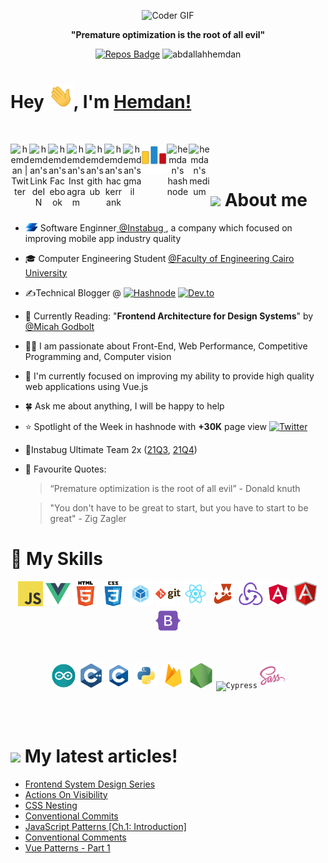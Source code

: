 <p align="center">

  <img src="https://media.giphy.com/media/SWoSkN6DxTszqIKEqv/giphy.gif" alt="Coder GIF" width="500" height="400">
  
</p>

<div align="center">

**"Premature optimization is the root of all evil"**

<!--[![Years Badge](https://badges.pufler.dev/years/AbdallahHemdan)](https://badges.pufler.dev)-->
<!-- [![Most Active GitHub User Rank](https://en4ykswhoyisq3x.m.pipedream.net)](https://commits.top/egypt.html) -->
[![Repos Badge](https://badges.pufler.dev/repos/AbdallahHemdan)](https://badges.pufler.dev)
<img src="https://komarev.com/ghpvc/?username=abdallahhemdan&label=Profile%20views&color=0e75b6&style=flat" alt="abdallahhemdan" />


</div>

# Hey <img src="https://github.com/AbdallahHemdan/AbdallahHemdan/blob/master/wave.gif" width="40px">, I'm [Hemdan!](https://www.linkedin.com/in/abdallah-a-hemdan/) 

<br/>

<div align="center">

<a href="https://twitter.com/AbdallahHemda17"><img align="left" alt="hemdan | Twitter" width="30px" src="https://cdn-icons-png.flaticon.com/512/733/733579.png" draggable="false" /></a>

<a href="https://www.linkedin.com/in/abdallah-a-hemdan/"><img align="left" alt="hemdan's LinkdeIN" width="30px" src="https://cdn-icons-png.flaticon.com/512/174/174857.png" draggable="false" /></a>

<a href="https://www.facebook.com/AbdallahHemdan99">
  <img align="left" alt="hemdan's Facebook" width="30px" src="https://cdn-icons-png.flaticon.com/512/733/733547.png" draggable="false" />
</a>

<a href="https://www.instagram.com/abdallah__hemdan/">
  <img align="left" alt="hemdan's Instagram" width="30px" src="https://cdn-icons-png.flaticon.com/512/2111/2111463.png" draggable="false" /></a>
  
<a href="https://github.com/AbdallahHemdan">
  <img align="left" alt="hemdan's github" width="30px" src="https://cdn-icons-png.flaticon.com/512/733/733609.png" />
</a>
<a href="https://www.hackerrank.com/Hemdan?hr_r=1">
  <img align="left" alt="hemdan's hackerrank" width="30px" src="https://assets.brandfolder.com/y9ol94wb/v/331198/view@2x.png?v=1591971279" draggable="false" />
</a>
<a href="mailto:abdallah.ahmed.hemdan@gmail.com">
  <img align="left" alt="hemdan's gmail" width="30px" src="https://cdn-icons-png.flaticon.com/512/281/281769.png" draggable="false" />
</a>


<a href="https://codeforces.com/profile/AbdallahHemdan">
  <img align="left" alt="hemdan's codeforces" width="40px" src="https://github.com/AbdallahHemdan/AbdallahHemdan/blob/master/codeforces.png" draggable="false" />
</a>



<a href="https://hemdan.hashnode.dev/">
  <img align="left" alt="hemdan's hashnode" width="35px" src="https://seeklogo.com/images/H/hashnode-logo-B114767E70-seeklogo.com.png" draggable="false" />
</a>


<a href="https://a-hemdan.medium.com">
  <img align="left" alt="hemdan's medium" width="35px" src="https://cdn.iconscout.com/icon/free/png-512/medium-47-433328.png" draggable="false" />
</a>

</div>

<br />
<br />

# <img src="https://media.giphy.com/media/VgCDAzcKvsR6OM0uWg/giphy.gif" width="50" draggable="false" > About me

- <img src="https://github.com/AbdallahHemdan/AbdallahHemdan/blob/master/Instabug-Logomark_color.png" width="20" draggable="false"> Software Enginner<a href="https://instabug.com/"> @Instabug </a>, a company which focused on improving mobile app industry quality

- 🎓 Computer Engineering Student  <a href="http://eng.cu.edu.eg/ar/">@Faculty of Engineering Cairo University</a>

- ✍️Technical Blogger @ <a href="https://hashnode.com/@Hemdan" target="_blank"><img alt="Hashnode" src="https://img.shields.io/badge/-Hashnode-2962FF?logo=hashnode&style=flat-square" /></a>
</a><a href="https://a-hemdan.medium.com" target="_blank"><img alt="Dev.to" src="https://img.shields.io/badge/-Medium-0A0A0A?&style=flat-square&logo=medium&logoColor=white" /></a>

- 📖 Currently Reading: "**Frontend Architecture for Design Systems**" by [@Micah Godbolt](https://www.micahgodbolt.com/)

- 🏃‍♂️ I am passionate about Front-End, Web Performance, Competitive Programming and, Computer vision

- 🚧 I'm currently focused on improving my ability to provide high quality web applications using Vue.js

- 🍀 Ask me about anything, I will be happy to help

- ⭐ Spotlight of the Week in hashnode with **+30K** page view <a href="https://twitter.com/hashnode/status/1407316192319127562" target="_blank"><img alt="Twitter" src="https://img.shields.io/badge/-Twitter-ffffff?logo=twitter&style=flat-square" /></a>

- 🥷Instabug Ultimate Team 2x ([21Q3](https://www.linkedin.com/in/abdallah-a-hemdan/overlay/experience/1669032270/multiple-media-viewer/?treasuryMediaId=1635480070413), [21Q4](https://www.linkedin.com/in/abdallah-a-hemdan/overlay/experience/1669032270/multiple-media-viewer/?treasuryMediaId=1635480070418))

- 💬 Favourite Quotes: 

  > “Premature optimization is the root of all evil” - Donald knuth

  > "You don't have to be great to start, but you have to start to be great"  - Zig Zagler


# 🧰 My Skills

<div align="center">

<code><img height="40" src="https://raw.githubusercontent.com/github/explore/80688e429a7d4ef2fca1e82350fe8e3517d3494d/topics/javascript/javascript.png"></code>
<code><img height="40" src="https://raw.githubusercontent.com/github/explore/80688e429a7d4ef2fca1e82350fe8e3517d3494d/topics/vue/vue.png"></code>
<code><img height="40" src="https://raw.githubusercontent.com/github/explore/80688e429a7d4ef2fca1e82350fe8e3517d3494d/topics/html/html.png"></code>
<code><img height="40" src="https://raw.githubusercontent.com/github/explore/80688e429a7d4ef2fca1e82350fe8e3517d3494d/topics/css/css.png"></code>
<code><img height="40" src="https://raw.githubusercontent.com/github/explore/80688e429a7d4ef2fca1e82350fe8e3517d3494d/topics/webpack/webpack.png"></code>
<code><img height="40" src="https://raw.githubusercontent.com/github/explore/80688e429a7d4ef2fca1e82350fe8e3517d3494d/topics/git/git.png"></code>
<code><img height="40" src="https://raw.githubusercontent.com/github/explore/80688e429a7d4ef2fca1e82350fe8e3517d3494d/topics/react/react.png"></code>
<code><img height="40" src="https://raw.githubusercontent.com/vscode-icons/vscode-icons/master/icons/file_type_jest.svg?sanitize=true"></code>
<code><img height="40" src="https://raw.githubusercontent.com/github/explore/80688e429a7d4ef2fca1e82350fe8e3517d3494d/topics/redux/redux.png"></code>
<code><img height="40" src="https://raw.githubusercontent.com/github/explore/80688e429a7d4ef2fca1e82350fe8e3517d3494d/topics/angular/angular.png"></code>
<code><img src="https://raw.githubusercontent.com/devicons/devicon/master/icons/angularjs/angularjs-original.svg" alt="angular-js" width="40" height="40" /></code>
<code><img src="https://raw.githubusercontent.com/devicons/devicon/master/icons/bootstrap/bootstrap-plain.svg" alt="bootstrap" width="40" height="40" /></code>

<br />

<code><img height="40" src="https://raw.githubusercontent.com/github/explore/80688e429a7d4ef2fca1e82350fe8e3517d3494d/topics/arduino/arduino.png"></code>
<code><img height="40" src="https://raw.githubusercontent.com/github/explore/80688e429a7d4ef2fca1e82350fe8e3517d3494d/topics/cpp/cpp.png"></code>
<code><img height="40" src="https://raw.githubusercontent.com/github/explore/80688e429a7d4ef2fca1e82350fe8e3517d3494d/topics/c/c.png"></code>
<code><img height="40" src="https://raw.githubusercontent.com/github/explore/80688e429a7d4ef2fca1e82350fe8e3517d3494d/topics/python/python.png"></code>
<code><img height="40" src="https://raw.githubusercontent.com/github/explore/80688e429a7d4ef2fca1e82350fe8e3517d3494d/topics/firebase/firebase.png"></code>
<code><img height="40" src="https://raw.githubusercontent.com/github/explore/80688e429a7d4ef2fca1e82350fe8e3517d3494d/topics/nodejs/nodejs.png"></code>
<code><img height="40" src="https://iconape.com/wp-content/files/gj/370774/svg/370774.svg" title="Cypress"></code>
<code><img height="40" src="https://raw.githubusercontent.com/github/explore/80688e429a7d4ef2fca1e82350fe8e3517d3494d/topics/sass/sass.png"></code>


</div>

<br /><br />

# <img src="https://media.giphy.com/media/WUlplcMpOCEmTGBtBW/giphy.gif" width="50"> My latest articles!
<!-- BLOG:START -->
- [Frontend System Design Series](https://hemdan.hashnode.dev/series/fe-system-design)
- [Actions On Visibility](https://hemdan.hashnode.dev/actions-on-visibility)
- [CSS Nesting](https://hemdan.hashnode.dev/css-nesting)
- [Conventional Commits](https://hemdan.hashnode.dev/conventional-commits)
- [JavaScript Patterns [Ch.1: Introduction]](https://hemdan.hashnode.dev/javascript-patterns-ch1-introduction)
- [Conventional Comments](https://hemdan.hashnode.dev/conventional-comments)
- [Vue Patterns - Part 1](https://hemdan.hashnode.dev/vue-patterns-part-1)

<!-- BLOG:END -->
<!-- 
<div align="center">

![Anurag's github stats](https://github-readme-stats.vercel.app/api?username=AbdallahHemdan&show_icons=true&theme=radical)
  
</div> -->
